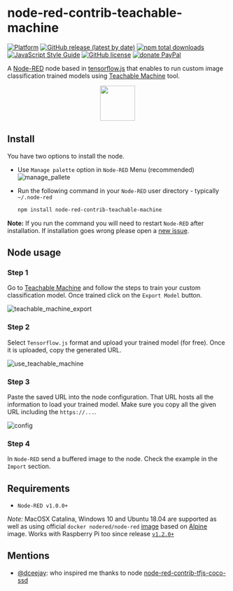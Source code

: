 # node-red-contrib-teachable-machine

[![Platform](https://img.shields.io/badge/platform-Node--RED-red)](https://nodered.org)
[![GitHub release (latest by date)](https://img.shields.io/github/v/release/bonastreyair/node-red-contrib-teachable-machine)](https://github.com/bonastreyair/node-red-contrib-teachable-machine/blob/master/CHANGELOG.md)
[![npm total downloads](https://img.shields.io/npm/dt/node-red-contrib-teachable-machine)](https://github.com/bonastreyair/node-red-contrib-teachable-machine/archive/master.zip)
<br>[![JavaScript Style Guide](https://img.shields.io/badge/code_style-standard-brightgreen.svg)](https://standardjs.com)
[![GitHub license](https://img.shields.io/github/license/dceejay/tfjs-nodes)](https://github.com/dceejay/tfjs-nodes/blob/master/LICENSE)
[![donate PayPal](https://img.shields.io/badge/donate-PayPal-blue)](https://www.paypal.me/bonastreyair)

A [Node-RED](https://nodered.org) node based in [tensorflow.js](https://www.tensorflow.org/js) that enables to run custom image classification trained models using [Teachable Machine](https://teachablemachine.withgoogle.com/train/image) tool.

<p align="center">
	<img src="https://user-images.githubusercontent.com/37800834/79343223-736d7d80-7f2e-11ea-9c85-b83fc73b0952.png" height="80">
</p>

## Install

You have two options to install the node.

- Use `Manage palette` option in `Node-RED` Menu (recommended)
  ![manage_pallete](https://user-images.githubusercontent.com/37800834/80922178-88923b00-8d7b-11ea-9fcf-ea1839bfee09.png)

- Run the following command in your `Node-RED` user directory - typically `~/.node-red`

  ``` bash
  npm install node-red-contrib-teachable-machine
  ```

**Note:** If you run the command you will need to restart `Node-RED` after installation. If installation goes wrong please open a [new issue](https://github.com/bonastreyair/node-red-contrib-teachable-machine/issues).

## Node usage

### Step 1

Go to [Teachable Machine](https://teachablemachine.withgoogle.com/train/image) and follow the steps to train your custom classification model. Once trained click on the `Export Model` button.

![teachable_machine_export](https://user-images.githubusercontent.com/37800834/80190158-18b1e100-8614-11ea-9ccf-6668e49e7e2d.png)

### Step 2

Select `Tensorflow.js` format and upload your trained model (for free). Once it is uploaded, copy the generated URL.

![use_teachable_machine](https://user-images.githubusercontent.com/37800834/79056723-8431a100-7c59-11ea-9488-346f4f8e6004.png)

### Step 3

Paste the saved URL into the node configuration. That URL hosts all the information to load your trained model. Make sure you copy all the given URL including the `https://...`.

![config](https://user-images.githubusercontent.com/37800834/80922980-e8d7ab80-8d80-11ea-8c0c-89d1008455da.png)

### Step 4

In `Node-RED` send a buffered image to the node. Check the example in the `Import` section.

## Requirements

- `Node-RED v1.0.0+`

*Note:* MacOSX Catalina, Windows 10 and Ubuntu 18.04 are supported as well as using official `docker nodered/node-red` [image](https://hub.docker.com/r/nodered/node-red/) based on [Alpine](https://hub.docker.com/_/alpine) image. Works with Raspberry Pi too since release [`v1.2.0+`](https://github.com/bonastreyair/node-red-contrib-teachable-machine/releases/tag/)

## Mentions

- [@dceejay](https://github.com/dceejay): who inspired me thanks to node [node-red-contrib-tfjs-coco-ssd](https://github.com/dceejay/tfjs-coco-ssd/)
